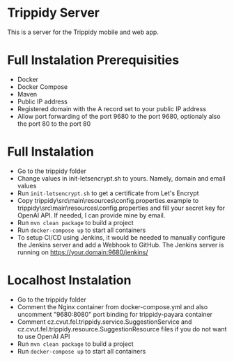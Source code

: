 # Trippidy Server
This is a server for the Trippidy mobile and web app.

# Full Instalation Prerequisities
- Docker
- Docker Compose
- Maven
- Public IP address
- Registered domain with the A record set to your public IP address
- Allow port forwarding of the port 9680 to the port 9680, optionaly also the port 80 to the port 80

# Full Instalation
- Go to the trippidy folder
- Change values in init-letsencrypt.sh to yours. Namely, domain and email values
- Run `init-letsencrypt.sh` to get a certificate from Let's Encrypt
- Copy trippidy\src\main\resources\config.properties.example to trippidy\src\main\resources\config.properties and fill your secret key for OpenAI API. If needed, I can provide mine by email.
- Run `mvn clean package` to build a project
- Run `docker-compose up` to start all containers
- To setup CI/CD using Jenkins, it would be needed to manually configure the Jenkins server and add a Webhook to GitHub. The Jenkins server is running on https://your.domain:9680/jenkins/

# Localhost Instalation
- Go to the trippidy folder
- Comment the Nginx container from docker-compose.yml and also uncomment "9680:8080" port binding for trippidy-payara container
- Comment cz.cvut.fel.trippidy.service.SuggestionService and cz.cvut.fel.trippidy.resource.SuggestionResource files if you do not want to use OpenAI API
- Run `mvn clean package` to build a project
- Run `docker-compose up` to start all containers
